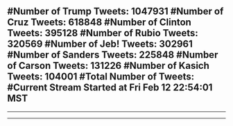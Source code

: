 #Number of Trump Tweets: 1047931
#Number of Cruz Tweets: 618848
#Number of Clinton Tweets: 395128
#Number of Rubio Tweets: 320569
#Number of Jeb! Tweets: 302961
#Number of Sanders Tweets: 225848
#Number of Carson Tweets: 131226
#Number of Kasich Tweets: 104001
#Total Number of Tweets:  
#Current Stream Started at Fri Feb 12 22:54:01 MST
---
---
---

